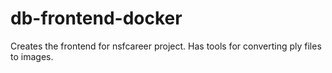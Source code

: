 # db-frontend-docker
Creates the frontend for nsfcareer project. Has tools for converting ply files to images.
